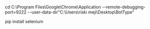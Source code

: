 cd C:\Program Files\Google\Chrome\Application --remote-debugging-port=9222 --user-data-dir"C:\Users\riski meji\Desktop\BotType"

pip install selenium
